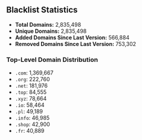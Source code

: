 ## Blacklist Statistics

- **Total Domains:** 2,835,498
- **Unique Domains:** 2,835,498
- **Added Domains Since Last Version:** 566,884
- **Removed Domains Since Last Version:** 753,302

### Top-Level Domain Distribution

-  `.com`: 1,369,667
-  `.org`: 222,760
-  `.net`: 181,976
-  `.top`: 84,555
-  `.xyz`: 78,664
-  `.io`: 58,464
-  `.pl`: 49,189
-  `.info`: 46,985
-  `.shop`: 42,900
-  `.fr`: 40,889
